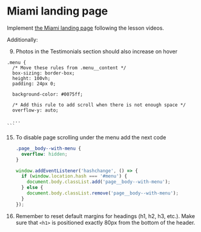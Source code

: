 # Miami landing page
Implement [the Miami landing page](https://www.figma.com/file/nHz8bflIwJaWP3P99vKTH5/miami_home_new?node-id=16033%3A3)
following the lesson videos.

Additionally:
<!-- 1. Add a favicon
2. Don’t forget to add a title for the whole web page (it could be the name of your landing) -->
<!-- 3. Logos in header and footer should be links to home page -->
<!-- 4. Change text color on hover for phone, email and address -->
<!-- 5. When you click on ‘CALL TO ORDER’, make sure that there is no 404 error, make it a real link to activate your phone on your laptop/phone -->
<!-- 6. In the “Miami best” block, make sure that the “Real estate here” link does not lead to a 404 error, but to a location in Google Maps -->
<!-- 7. Pictures in Gallery should increase on hover -->
<!-- 8. Gallery links should open google maps in a new tab `target="_blank"` -->
9. Photos in the Testimonials section should also increase on hover
<!-- 10. Make sure everything looks neat on mobile and without horizontal scrolling -->
<!-- 11. The speed of animations is the same throughout the landing page (for example, increasing when hovering or moving blocks when scrolling) -->
<!-- 12. Placeholders in the forms suggest what to enter, and if there is a validation of the form, then it is clear in what format to enter the data -->
<!-- 13. Add a smooth scroll for the whole page -->
<!-- 14. Fix menu for small screens (if there is not enough space for all the menu items)
    ```css -->
    .menu {
      /* Move these rules from .menu__content */
      box-sizing: border-box;
      height: 100vh;
      padding: 24px 0;

      background-color: #0075ff;

      /* Add this rule to add scroll when there is not enough space */
      overflow-y: auto;

      ...
    ```
15. To disable page scrolling under the menu add the next code
    ```css
    .page__body--with-menu {
      overflow: hidden;
    }
    ```
    ```js
    window.addEventListener('hashchange', () => {
      if (window.location.hash === '#menu') {
        document.body.classList.add('page__body--with-menu');
      } else {
        document.body.classList.remove('page__body--with-menu');
      }
    });
    ```
16. Remember to reset default margins for headings (h1, h2, h3, etc.). Make sure that ```<h1>``` is positioned exactly 80px from the bottom of the header.
